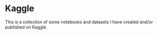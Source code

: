 # Kaggle
This is a collection of some notebooks and datasets I have created and/or published on Kaggle.
